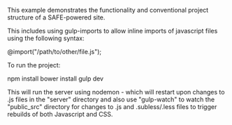 This example demonstrates the functionality and conventional project structure of a SAFE-powered site.

This includes using gulp-imports to allow inline imports of javascript files using the following syntax:

@import("/path/to/other/file.js");


To run the project:

npm install
bower install
gulp dev


This will run the server using nodemon - which will restart upon changes to .js files in the "server" directory and also use "gulp-watch" to watch the "public_src" directory for changes to .js and .subless/.less files to trigger rebuilds of both Javascript and CSS. 